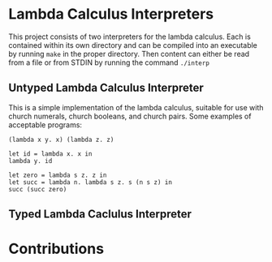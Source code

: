# Lambda Calculus Interpreters
This project consists of two interpreters for the lambda calculus. Each is contained within its own directory and can
be compiled into an executable by running `make` in the proper directory. Then content can either be read from a file or 
from STDIN by running the command `./interp`
## Untyped Lambda Calculus Interpreter
This is a simple implementation of the lambda calculus, suitable for use with church numerals, church booleans, and church pairs.
Some examples of acceptable programs:
```
(lambda x y. x) (lambda z. z)
```
```
let id = lambda x. x in
lambda y. id
```
```
let zero = lambda s z. z in
let succ = lambda n. lambda s z. s (n s z) in
succ (succ zero)
```
## Typed Lambda Caclulus Interpreter
# Contributions
